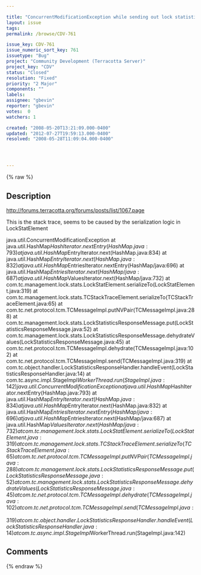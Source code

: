 ```yaml
---

title: "ConcurrentModificationException while sending out lock statistics"
layout: issue
tags: 
permalink: /browse/CDV-761

issue_key: CDV-761
issue_numeric_sort_key: 761
issuetype: "Bug"
project: "Community Development (Terracotta Server)"
project_key: "CDV"
status: "Closed"
resolution: "Fixed"
priority: "2 Major"
components: ""
labels: 
assignee: "gbevin"
reporter: "gbevin"
votes:  0
watchers: 1

created: "2008-05-20T13:21:09.000-0400"
updated: "2012-07-27T19:59:13.000-0400"
resolved: "2008-05-28T11:09:04.000-0400"




---
```


{% raw %}

## Description

<div markdown="1" class="description">

http://forums.terracotta.org/forums/posts/list/1067.page

This is the stack trace, seems to be caused by the serialization logic in LockStatElement

java.util.ConcurrentModificationException
 	at java.util.HashMap$HashIterator.nextEntry(HashMap.java:793)
 	at java.util.HashMap$EntryIterator.next(HashMap.java:834)
 	at java.util.HashMap$EntryIterator.next(HashMap.java:832)
 	at java.util.HashMap$EntriesIterator.nextEntry(HashMap/java:696)
 	at java.util.HashMap$EntriesIterator.next(HashMap/java:687)
 	at java.util.HashMap$ValuesIterator.next(HashMap/java:732)
 	at com.tc.management.lock.stats.LockStatElement.serializeTo(LockStatElement.java:319)
 	at com.tc.management.lock.stats.TCStackTraceElement.serializeTo(TCStackTraceElement.java:65)
 	at com.tc.net.protocol.tcm.TCMessageImpl.putNVPair(TCMessageImpl.java:288)
 	at com.tc.management.lock.stats.LockStatisticsResponseMessage.put(LockStatisticsResponseMessage.java:52)
 	at com.tc.management.lock.stats.LockStatisticsResponseMessage.dehydrateValues(LockStatisticsResponseMessage.java:45)
 	at com.tc.net.protocol.tcm.TCMessageImpl.dehydrate(TCMessageImpl.java:102)
 	at com.tc.net.protocol.tcm.TCMessageImpl.send(TCMessageImpl.java:319)
 	at com.tc.object.handler.LockStatisticsResponseHandler.handleEvent(LockStatisticsResponseHandler.java:14)
 	at com.tc.async.impl.StageImpl$WorkerThread.run(StageImpl.java:142)
 java.util.ConcurrentModificationException
 	at java.util.HashMap$HashIterator.nextEntry(HashMap.java:793)
 	at java.util.HashMap$EntryIterator.next(HashMap.java:834)
 	at java.util.HashMap$EntryIterator.next(HashMap.java:832)
 	at java.util.HashMap$EntriesIterator.nextEntry(HashMap/java:696)
 	at java.util.HashMap$EntriesIterator.next(HashMap/java:687)
 	at java.util.HashMap$ValuesIterator.next(HashMap/java:732)
 	at com.tc.management.lock.stats.LockStatElement.serializeTo(LockStatElement.java:319)
 	at com.tc.management.lock.stats.TCStackTraceElement.serializeTo(TCStackTraceElement.java:65)
 	at com.tc.net.protocol.tcm.TCMessageImpl.putNVPair(TCMessageImpl.java:288)
 	at com.tc.management.lock.stats.LockStatisticsResponseMessage.put(LockStatisticsResponseMessage.java:52)
 	at com.tc.management.lock.stats.LockStatisticsResponseMessage.dehydrateValues(LockStatisticsResponseMessage.java:45)
 	at com.tc.net.protocol.tcm.TCMessageImpl.dehydrate(TCMessageImpl.java:102)
 	at com.tc.net.protocol.tcm.TCMessageImpl.send(TCMessageImpl.java:319)
 	at com.tc.object.handler.LockStatisticsResponseHandler.handleEvent(LockStatisticsResponseHandler.java:14)
 	at com.tc.async.impl.StageImpl$WorkerThread.run(StageImpl.java:142)


</div>

## Comments



{% endraw %}
